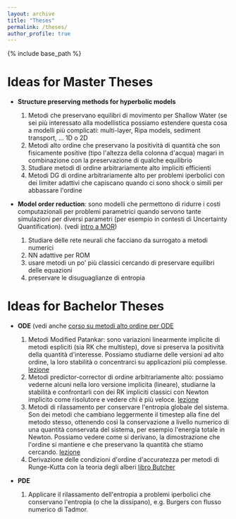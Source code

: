 ```yaml
---
layout: archive
title: "Theses"
permalink: /theses/
author_profile: true
---
```


{% include base_path %}


Ideas for Master Theses
======
* **Structure preserving methods for hyperbolic models**
   1. Metodi che preservano equilibri di movimento per Shallow Water (se sei più interessato alla modellistica possiamo estendere questa cosa a modelli più complicati: multi-layer, Ripa models, sediment transport, ... 1D o 2D
   2. Metodi alto ordine che preservano la positività di quantità che son fisicamente positive (tipo l'altezza della colonna d'acqua) magari in combinazione con la preservazione di qualche equilibrio
   3. Studiare metodi di ordine arbitrariamente alto impliciti efficienti
   4. Metodi DG di ordine arbitrariamente alto per problemi iperbolici con dei limiter adattivi che capiscano quando ci sono shock o simili per abbassare l'ordine

* **Model order reduction**: sono modelli che permettono di ridurre i costi computazionali per problemi parametrici quando servono tante simulazioni per diversi parametri (per esempio in contesti di Uncertainty Quantification). (vedi [intro a MOR](/posts/2021/02/wMOR/))
   1. Studiare delle rete neurali che facciano da surrogato a metodi numerici
   2. NN adattive per ROM
   3. usare metodi un po' più classici cercando di preservare equilibri delle equazioni
   4. preservare le disuguaglianze di entropia 
   
   
Ideas for Bachelor Theses
=====
* **ODE** (vedi anche [corso su metodi alto ordine per ODE](https://github.com/accdavlo/HighOrderODESolvers)
   1. Metodi Modified Patankar: sono variazioni linearmente implicite di metodi espliciti (sia RK che multistep), dove si preserva la positività della quantità d'interesse. Possiamo studiarne delle versioni ad alto ordine, la loro stabilità o concentrarci su applicazioni più complesse. [lezione](https://github.com/accdavlo/HighOrderODESolvers/blob/master/Chapter%206%20Positivity%20preserving%20schemes.ipynb)
   2. Metodi predictor-corrector di ordine arbitrariamente alto: possiamo vederne alcuni nella loro versione implicita (lineare), studiarne la stabilità e confrontarli con dei RK impliciti classici con Newton implicito come risolutore e vedere chi è più veloce. [lezione](https://github.com/accdavlo/HighOrderODESolvers/blob/master/Chapter%205%20DeC%20and%20ADER.ipynb)
   3. Metodi di rilassamento per conservare l'entropia globale del sistema. Son dei metodi che cambiano leggermente il timestep alla fine del metodo stesso, ottenendo così la conservazione a livello numerico di una quantità conservata del sistema, per esempio l'energia totale in Newton. Possiamo vedere come si derivano, la dimostrazione che l'ordine si mantiene e che preservano la quantità che stiamo cercando. [lezione](https://github.com/accdavlo/HighOrderODESolvers/blob/master/Chapter%204%20Relaxation%20Runge--Kutta.ipynb)
   4. Derivazione delle condizioni d'ordine d'accuratezza per metodi di Runge-Kutta con la teoria degli alberi [libro Butcher](https://onlinelibrary.wiley.com/doi/book/10.1002/9781119121534)
   

* **PDE**
   1. Applicare il rilassamento dell'entropia a problemi iperbolici che conservano l'entropia (o che la dissipano), e.g. Burgers con flusso numerico di Tadmor.


